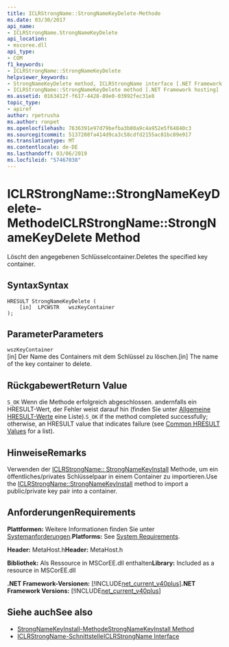 ```yaml
---
title: ICLRStrongName::StrongNameKeyDelete-Methode
ms.date: 03/30/2017
api_name:
- ICLRStrongName.StrongNameKeyDelete
api_location:
- mscoree.dll
api_type:
- COM
f1_keywords:
- ICLRStrongName::StrongNameKeyDelete
helpviewer_keywords:
- StrongNameKeyDelete method, ICLRStrongName interface [.NET Framework hosting]
- ICLRStrongName::StrongNameKeyDelete method [.NET Framework hosting]
ms.assetid: 0163412f-f617-4428-89e0-03992fec31e8
topic_type:
- apiref
author: rpetrusha
ms.author: ronpet
ms.openlocfilehash: 7636391e97d79befba3b80a9c4a952e5f64840c3
ms.sourcegitcommit: 5137208fa414d9ca3c58cdfd2155ac81bc89e917
ms.translationtype: MT
ms.contentlocale: de-DE
ms.lasthandoff: 03/06/2019
ms.locfileid: "57467038"
---
```

# <a name="iclrstrongnamestrongnamekeydelete-method"></a><span data-ttu-id="552c8-102">ICLRStrongName::StrongNameKeyDelete-Methode</span><span class="sxs-lookup"><span data-stu-id="552c8-102">ICLRStrongName::StrongNameKeyDelete Method</span></span>
<span data-ttu-id="552c8-103">Löscht den angegebenen Schlüsselcontainer.</span><span class="sxs-lookup"><span data-stu-id="552c8-103">Deletes the specified key container.</span></span>  
  
## <a name="syntax"></a><span data-ttu-id="552c8-104">Syntax</span><span class="sxs-lookup"><span data-stu-id="552c8-104">Syntax</span></span>  
  
```  
HRESULT StrongNameKeyDelete (  
    [in]  LPCWSTR   wszKeyContainer  
);  
```  
  
## <a name="parameters"></a><span data-ttu-id="552c8-105">Parameter</span><span class="sxs-lookup"><span data-stu-id="552c8-105">Parameters</span></span>  
 `wszKeyContainer`  
 <span data-ttu-id="552c8-106">[in] Der Name des Containers mit dem Schlüssel zu löschen.</span><span class="sxs-lookup"><span data-stu-id="552c8-106">[in] The name of the key container to delete.</span></span>  
  
## <a name="return-value"></a><span data-ttu-id="552c8-107">Rückgabewert</span><span class="sxs-lookup"><span data-stu-id="552c8-107">Return Value</span></span>  
 <span data-ttu-id="552c8-108">`S_OK` Wenn die Methode erfolgreich abgeschlossen. andernfalls ein HRESULT-Wert, der Fehler weist darauf hin (finden Sie unter [Allgemeine HRESULT-Werte](https://go.microsoft.com/fwlink/?LinkId=213878) eine Liste).</span><span class="sxs-lookup"><span data-stu-id="552c8-108">`S_OK` if the method completed successfully; otherwise, an HRESULT value that indicates failure (see [Common HRESULT Values](https://go.microsoft.com/fwlink/?LinkId=213878) for a list).</span></span>  
  
## <a name="remarks"></a><span data-ttu-id="552c8-109">Hinweise</span><span class="sxs-lookup"><span data-stu-id="552c8-109">Remarks</span></span>  
 <span data-ttu-id="552c8-110">Verwenden der [ICLRStrongName:: StrongNameKeyInstall](../../../../docs/framework/unmanaged-api/hosting/iclrstrongname-strongnamekeyinstall-method.md) Methode, um ein öffentliches/privates Schlüsselpaar in einem Container zu importieren.</span><span class="sxs-lookup"><span data-stu-id="552c8-110">Use the [ICLRStrongName::StrongNameKeyInstall](../../../../docs/framework/unmanaged-api/hosting/iclrstrongname-strongnamekeyinstall-method.md) method to import a public/private key pair into a container.</span></span>  
  
## <a name="requirements"></a><span data-ttu-id="552c8-111">Anforderungen</span><span class="sxs-lookup"><span data-stu-id="552c8-111">Requirements</span></span>  
 <span data-ttu-id="552c8-112">**Plattformen:** Weitere Informationen finden Sie unter [Systemanforderungen](../../../../docs/framework/get-started/system-requirements.md).</span><span class="sxs-lookup"><span data-stu-id="552c8-112">**Platforms:** See [System Requirements](../../../../docs/framework/get-started/system-requirements.md).</span></span>  
  
 <span data-ttu-id="552c8-113">**Header:** MetaHost.h</span><span class="sxs-lookup"><span data-stu-id="552c8-113">**Header:** MetaHost.h</span></span>  
  
 <span data-ttu-id="552c8-114">**Bibliothek:** Als Ressource in MSCorEE.dll enthalten</span><span class="sxs-lookup"><span data-stu-id="552c8-114">**Library:** Included as a resource in MSCorEE.dll</span></span>  
  
 <span data-ttu-id="552c8-115">**.NET Framework-Versionen:** [!INCLUDE[net_current_v40plus](../../../../includes/net-current-v40plus-md.md)]</span><span class="sxs-lookup"><span data-stu-id="552c8-115">**.NET Framework Versions:** [!INCLUDE[net_current_v40plus](../../../../includes/net-current-v40plus-md.md)]</span></span>  
  
## <a name="see-also"></a><span data-ttu-id="552c8-116">Siehe auch</span><span class="sxs-lookup"><span data-stu-id="552c8-116">See also</span></span>
- [<span data-ttu-id="552c8-117">StrongNameKeyInstall-Methode</span><span class="sxs-lookup"><span data-stu-id="552c8-117">StrongNameKeyInstall Method</span></span>](../../../../docs/framework/unmanaged-api/hosting/iclrstrongname-strongnamekeyinstall-method.md)
- [<span data-ttu-id="552c8-118">ICLRStrongName-Schnittstelle</span><span class="sxs-lookup"><span data-stu-id="552c8-118">ICLRStrongName Interface</span></span>](../../../../docs/framework/unmanaged-api/hosting/iclrstrongname-interface.md)
